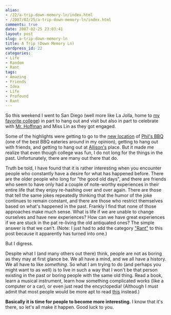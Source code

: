```yaml
---
alias:
- /22/a-trip-down-memory-ln/index.html
- /2007/02/25/a-trip-down-memory-ln/index.html
comments: true
date: 2007-02-25 23:03:41
layout: post
slug: a-trip-down-memory-ln
title: A Trip (Down Memory Ln)
wordpress_id: 22
categories:
- Life
- Random
- Rant
tags:
- Amazing
- Friends
- Idea
- Life
- Profound
- Rant
---
```


So this weekend I went to San Diego (well more like La Jolla, home to [my favorite college](http://www.ucsd.edu)) in part to hang out and visit but also in part to celebrate with [Mr. Hoffman](http://www.adropofwater.net) and Miss Lin as they got engaged.

Some of the highlights were getting to go to the [new location](http://www.yelp.com/biz/fpfBFfgbclSjMYMZXpo7lg) of [Phil's BBQ](http://www.philsbbq.com) (one of the best BBQ eateries around in my opinion), getting to hang out with friends, and getting to hang out at [Allison's](http://www.xanga.com/redbricks) place.  But it made me realize that even though college was fun, I do not long for the things in the past.  Unfortunately, there are many out there that do.

Truth be told, I have found that it is rather interesting when you encounter people who constantly have a desire for what has happened before.  There are the older people who long for "the good old days", and there are friends who seem to have only had a couple of note-worthy experiences in their entire life that they enjoy re-hashing over and over again.  There are those that tell the same jokes repeatedly thinking that the humor of the joke continues to remain constant, and there are those who restrict themselves based on what's happened in the past.  Frankly I find that none of those approaches make much sense.  What is life if we are unable to change ourselves and have new experiences?  How can we have great experiences if we are stuck in the pat re-living the old antiquated ones?  The simple answer is that we can't.  (Note: I just had to add the category ["Rant"](http://www.goingthewongway.com/category/rant/) to this post because it apparently has turned into one.)

But I digress.

Despite what I (and many others out there) think, people are not as boring as they may at first glance be.  We all have a mind, and we all have a history.  We all have to like _something_.  So what I am trying to do (and perhaps you might want to as well) is to live in such a way that I won't be that person existing in the past or boring people with the same old thing.  Read a book, learn a musical instrument, learn how something complicated works (like a computer or a car), or even just read the encyclopedia!  (Although I must admit that most people would be more apt to read [this](http://www.wikipedia.org) instead.)

**Basically it is time for people to become more interesting.**  I know that it's there, so let's all make it happen.  Good luck to you.

